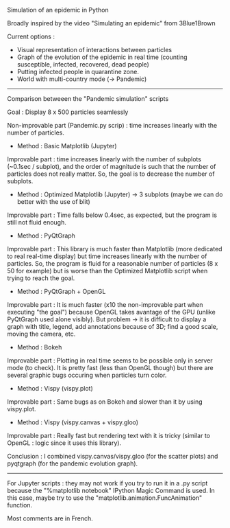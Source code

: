 Simulation of an epidemic in Python

Broadly inspired by the video "Simulating an epidemic" from 3Blue1Brown

Current options :
  - Visual representation of interactions between particles
  - Graph of the evolution of the epidemic in real time (counting susceptible, infected, recovered, dead people)
  - Putting infected people in quarantine zone.
  - World with multi-country mode (-> Pandemic)

-----

Comparison betweeen the "Pandemic simulation" scripts

Goal : Display 8 x 500 particles seamlessly

Non-improvable part (Pandemic.py scrip) : time increases linearly with the number of particles.

  - Method : Basic Matplotlib (Jupyter)

Improvable part : time increases linearly with the number of subplots (~0.1sec / subplot), and the order of magnitude is
such that the number of particles does not really matter. So, the goal is to decrease the number of subplots.

  - Method : Optimized Matplotlib (Jupyter) -> 3 subplots (maybe we can do better with the use of blit)

Improvable part : Time falls below 0.4sec, as expected, but the program is still not fluid enough.

  - Method : PyQtGraph

Improvable part : This library is much faster than Matplotlib (more dedicated to real real-time display) but time increases linearly with the number of particles. So, the program is fluid for a reasonable number of particles
(8 x 50 for example) but is worse than the Optimized Matplotlib script when trying to reach the goal.

  - Method : PyQtGraph + OpenGL 

Improvable part : It is much faster (x10 the non-improvable part when executing "the goal") because OpenGL takes
avantage of the GPU (unlike PyQtGraph used alone visibly). But problem -> it is difficult to display a graph with title, legend, add annotations because of 3D; find a good scale, moving the camera, etc.

  - Method : Bokeh

Improvable part : Plotting in real time seems to be possible only in server mode (to check). It is pretty fast (less 
than OpenGL though) but there are several graphic bugs occuring when particles turn color.

  - Method : Vispy (vispy.plot)
  
Improvable part : Same bugs as on Bokeh and slower than it by using vispy.plot.

  - Method : Vispy (vispy.canvas + vispy.gloo)
  
Improvable part : Really fast but rendering text with it is tricky (similar to OpenGL : logic since it uses this library).

Conclusion : I combined vispy.canvas/vispy.gloo (for the scatter plots) and pyqtgraph (for the pandemic evolution graph).

-----

For Jupyter scripts : they may not work if you try to run it in a .py script because the "%matplotlib notebook" IPython Magic Command 
is used. In this case, maybe try to use the "matplotlib.animation.FuncAnimation" function.

Most comments are in French.
